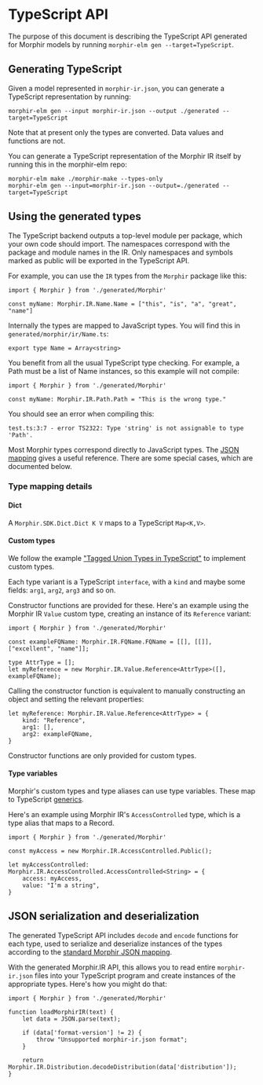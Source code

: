 # TypeScript API

The purpose of this document is describing the TypeScript API generated for Morphir
models by running `morphir-elm gen --target=TypeScript`.

## Generating TypeScript

Given a model represented in `morphir-ir.json`, you can generate a TypeScript
representation by running:

    morphir-elm gen --input morphir-ir.json --output ./generated --target=TypeScript

Note that at present only the types are converted. Data values and functions
are not.

You can generate a TypeScript representation of the Morphir IR itself by
running this in the morphir-elm repo:

    morphir-elm make ./morphir-make --types-only
    morphir-elm gen --input=morphir-ir.json --output=./generated --target=TypeScript

## Using the generated types

The TypeScript backend outputs a top-level module per package, which your own
code should import. The namespaces correspond with the package and module names
in the IR. Only namespaces and symbols marked as public will be exported in the
TypeScript API.

For example, you can use the `IR` types from the `Morphir` package like this:

    import { Morphir } from './generated/Morphir'
 
    const myName: Morphir.IR.Name.Name = ["this", "is", "a", "great", "name"]

Internally the types are mapped to JavaScript types. You will find this in
`generated/morphir/ir/Name.ts`:

    export type Name = Array<string>

You benefit from all the usual TypeScript type checking. For example, a Path
must be a list of Name instances, so this example will not compile:

    import { Morphir } from './generated/Morphir'
 
    const myName: Morphir.IR.Path.Path = "This is the wrong type."

You should see an error when compiling this:

    test.ts:3:7 - error TS2322: Type 'string' is not assignable to type 'Path'.

Most Morphir types correspond directly to JavaScript types. The
[JSON mapping](https://github.com/finos/morphir-elm/blob/main/docs/json-mapping.md)
gives a useful reference. There are some special cases, which are documented below.

### Type mapping details

#### Dict

A `Morphir.SDK.Dict.Dict K V` maps to a TypeScript `Map<K,V>`.

#### Custom types

We follow the example
["Tagged Union Types in TypeScript"](https://mariusschulz.com/blog/tagged-union-types-in-typescript)
to implement custom types.

Each type variant is a TypeScript `interface`, with a `kind` and maybe some
fields: `arg1`, `arg2`, `arg3` and so on.

Constructor functions are provided for these.  Here's an example using the
Morphir IR `Value` custom type, creating an instance of its `Reference`
variant:

    import { Morphir } from './generated/Morphir'

    const exampleFQName: Morphir.IR.FQName.FQName = [[], [[]], ["excellent", "name"]];

    type AttrType = [];
    let myReference = new Morphir.IR.Value.Reference<AttrType>([], exampleFQName);

Calling the constructor function is equivalent to manually constructing an object
and setting the relevant properties:

    let myReference: Morphir.IR.Value.Reference<AttrType> = {
        kind: "Reference",
        arg1: [],
        arg2: exampleFQName,
    }

Constructor functions are only provided for custom types.

#### Type variables

Morphir's custom types and type aliases can use type variables. These map to
TypeScript [generics](https://www.typescriptlang.org/docs/handbook/2/generics.html).

Here's an example using Morphir IR's `AccessControlled` type, which is a type
alias that maps to a Record.

    import { Morphir } from './generated/Morphir'

    const myAccess = new Morphir.IR.AccessControlled.Public();

    let myAccessControlled: Morphir.IR.AccessControlled.AccessControlled<String> = {
        access: myAccess,
        value: "I'm a string",
    }

## JSON serialization and deserialization

The generated TypeScript API includes `decode` and `encode` functions for each
type, used to serialize and deserialize instances of the types according to the
[standard Morphir JSON mapping](https://github.com/finos/morphir-elm/blob/master/docs/json-mapping.md).

With the generated Morphir.IR API, this allows you to read entire `morphir-ir.json` files
into your TypeScript program and create instances of the appropriate types. Here's how you
might do that:

    import { Morphir } from './generated/Morphir'

    function loadMorphirIR(text) {
        let data = JSON.parse(text);

        if (data['format-version'] != 2) {
            throw "Unsupported morphir-ir.json format";
        }

        return Morphir.IR.Distribution.decodeDistribution(data['distribution']);
    }
